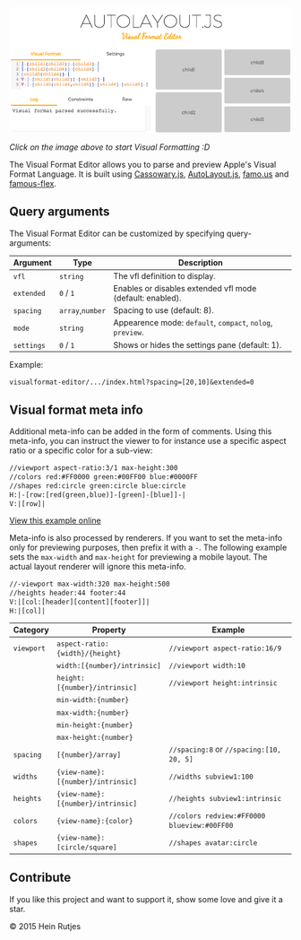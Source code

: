 [![Screenshot](screenshot.png)](https://rawgit.com/IjzerenHein/visualformat-editor/master/dist/index.html)

*Click on the image above to start Visual Formatting :D*

The Visual Format Editor allows you to parse and preview Apple's Visual Format Language. It is built using [Cassowary.js](https://github.com/slightlyoff/cassowary.js), [AutoLayout.js](https://github.com/IjzerenHein/autolayout.js), [famo.us](http://famous.org) and [famous-flex](https://github.com/IjzerenHein/famous-flex).


## Query arguments

The Visual Format Editor can be customized by specifying query-arguments:

|Argument|Type|Description
|---|---|---|
|`vfl`|`string`|The vfl definition to display.|
|`extended`|`0` / `1`|Enables or disables extended vfl mode (default: enabled).|
|`spacing`|`array`,`number`|Spacing to use (default: 8).|
|`mode`|`string`|Appearence mode: `default`, `compact`, `nolog`, `preview`.|
|`settings`|`0` / `1`|Shows or hides the settings pane (default: 1).|

Example:

    visualformat-editor/.../index.html?spacing=[20,10]&extended=0


## Visual format meta info

Additional meta-info can be added in the form of comments. Using this meta-info, you can instruct the viewer to for instance use a specific aspect ratio or a specific color for a sub-view:

```vfl
//viewport aspect-ratio:3/1 max-height:300
//colors red:#FF0000 green:#00FF00 blue:#0000FF
//shapes red:circle green:circle blue:circle
H:|-[row:[red(green,blue)]-[green]-[blue]]-|
V:|[row]|
```
[View this example online](https://rawgit.com/IjzerenHein/visualformat-editor/master/dist/index.html?vfl=rgb)

Meta-info is also processed by renderers. If you want to set the meta-info only for previewing purposes, then prefix it with a `-`. The following example sets the `max-width` and `max-height` for previewing a mobile layout. The actual layout renderer will ignore this meta-info.

```vfl
//-viewport max-width:320 max-height:500
//heights header:44 footer:44
V:|[col:[header][content][footer]]|
H:|[col]|
```

|Category|Property|Example|
|--------|--------|-------|
|`viewport`|`aspect-ratio:{width}/{height}`|`//viewport aspect-ratio:16/9`|
||`width:[{number}/intrinsic]`|`//viewport width:10`|
||`height:[{number}/intrinsic]`|`//viewport height:intrinsic`|
||`min-width:{number}`|
||`max-width:{number}`|
||`min-height:{number}`|
||`max-height:{number}`|
|`spacing`|`[{number}/array]`|`//spacing:8` or `//spacing:[10, 20, 5]`|
|`widths`|`{view-name}:[{number}/intrinsic]`|`//widths subview1:100`|
|`heights`|`{view-name}:[{number}/intrinsic]`|`//heights subview1:intrinsic`|
|`colors`|`{view-name}:{color}`|`//colors redview:#FF0000 blueview:#00FF00`|
|`shapes`|`{view-name}:[circle/square]`|`//shapes avatar:circle`|


## Contribute

If you like this project and want to support it, show some love
and give it a star.


© 2015 Hein Rutjes
